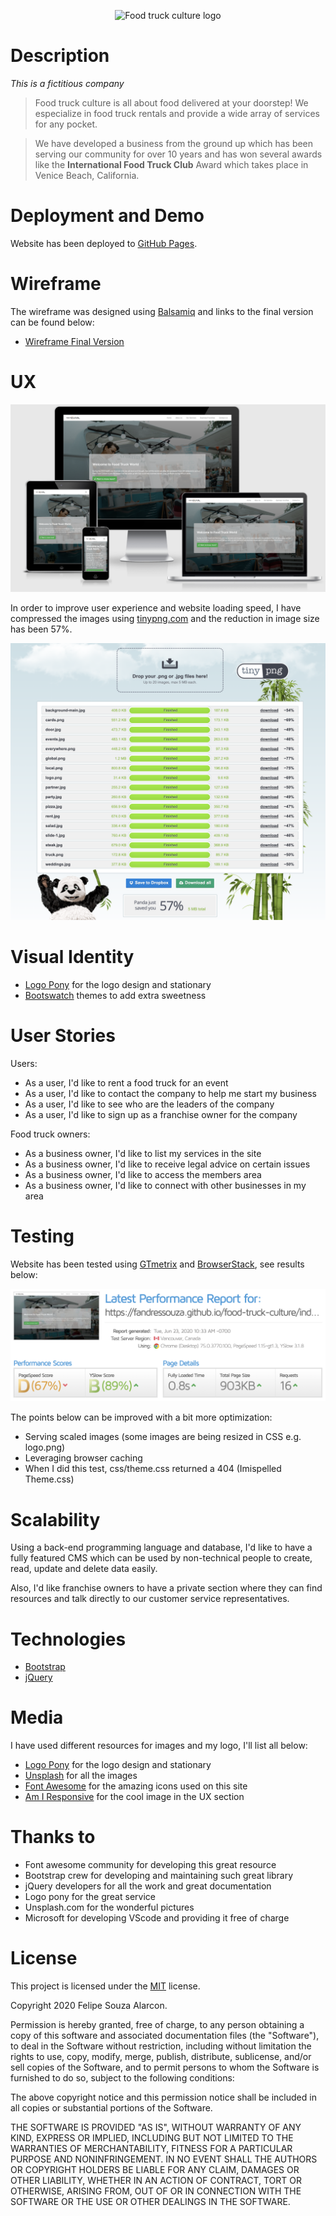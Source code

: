 <p align="center">
  <img src="https://github.com/fandressouza/food-truck-culture/blob/master/images/logo.png?raw=true" alt="Food truck culture logo"/>
</p>

# Description

*This is a fictitious company*

> Food truck culture is all about food delivered at your doorstep! We especialize in food truck rentals and provide a wide array of services for any pocket.

> We have developed a business from the ground up which has been serving our community for over 10 years and has won several awards like the **International Food Truck Club** Award which takes place in Venice Beach, California.

# Deployment and Demo

Website has been deployed to [GitHub Pages](https://fandressouza.github.io/food-truck-culture/).

# Wireframe

The wireframe was designed using [Balsamiq](https://balsamiq.com/wireframes/) and links to the final version can be found below:

- [Wireframe Final Version]()

# UX

![Responsive image with many different monitors](images/responsive.png)

In order to improve user experience and website loading speed, I have compressed the images using [tinypng.com](https://tinypng.com/) and the reduction in image size has been 57%.

![tinypng image saving results](images/image_compressor.png)

# Visual Identity

- [Logo Pony](https://www.logopony.com/) for the logo design and stationary
- [Bootswatch](https://bootswatch.com/) themes to add extra sweetness

# User Stories

Users:

- As a user, I'd like to rent a food truck for an event
- As a user, I'd like to contact the company to help me start my business
- As a user, I'd like to see who are the leaders of the company
- As a user, I'd like to sign up as a franchise owner for the company

Food truck owners:

- As a business owner, I'd like to list my services in the site
- As a business owner, I'd like to receive legal advice on certain issues
- As a business owner, I'd like to access the members area
- As a business owner, I'd like to connect with other businesses in my area

# Testing

Website has been tested using [GTmetrix](https://gtmetrix.com/reports/fandressouza.github.io/7xHu6MBv) and [BrowserStack](), see results below:

![Website Speed Test Results](images/speed_test.png)

The points below can be improved with a bit more optimization:

- Serving scaled images (some images are being resized in CSS e.g. logo.png)
- Leveraging browser caching
- When I did this test, css/theme.css returned a 404 (Imispelled Theme.css)

# Scalability

Using a back-end programming language and database, I'd like to have a fully featured CMS which can be used by non-technical people to create, read, update and delete data easily.

Also, I'd like franchise owners to have a private section where they can find resources and talk directly to our customer service representatives.

# Technologies

- [Bootstrap](https://getbootstrap.com/)
- [jQuery](https://jquery.com/)

# Media

I have used different resources for images and my logo, I'll list all below:

- [Logo Pony](https://www.logopony.com/) for the logo design and stationary
- [Unsplash](https://unsplash.com) for all the images
- [Font Awesome](https://fontawesome.com/6?next=%2Fstart) for the amazing icons used on this site
- [Am I Responsive](http://ami.responsivedesign.is/) for the cool image in the UX section

# Thanks to

- Font awesome community for developing this great resource
- Bootstrap crew for developing and maintaining such great library
- jQuery developers for all the work and great documentation
- Logo pony for the great service
- Unsplash.com for the wonderful pictures
- Microsoft for developing VScode and providing it free of charge

# License

This project is licensed under the [MIT](https://choosealicense.com/licenses/mit/) license.

Copyright 2020 Felipe Souza Alarcon.

Permission is hereby granted, free of charge, to any person obtaining a copy of this software and associated documentation files (the "Software"), to deal in the Software without restriction, including without limitation the rights to use, copy, modify, merge, publish, distribute, sublicense, and/or sell copies of the Software, and to permit persons to whom the Software is furnished to do so, subject to the following conditions:

The above copyright notice and this permission notice shall be included in all copies or substantial portions of the Software.

THE SOFTWARE IS PROVIDED "AS IS", WITHOUT WARRANTY OF ANY KIND, EXPRESS OR IMPLIED, INCLUDING BUT NOT LIMITED TO THE WARRANTIES OF MERCHANTABILITY, FITNESS FOR A PARTICULAR PURPOSE AND NONINFRINGEMENT. IN NO EVENT SHALL THE AUTHORS OR COPYRIGHT HOLDERS BE LIABLE FOR ANY CLAIM, DAMAGES OR OTHER LIABILITY, WHETHER IN AN ACTION OF CONTRACT, TORT OR OTHERWISE, ARISING FROM, OUT OF OR IN CONNECTION WITH THE SOFTWARE OR THE USE OR OTHER DEALINGS IN THE SOFTWARE.